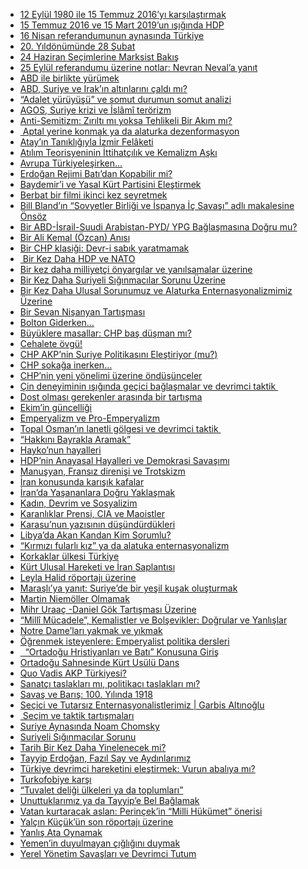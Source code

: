 - <a href="pdf/12-eylul-1980-ile-15-temmuz-2016yi-karsilastirmak.pdf">12 Eylül 1980 ile 15 Temmuz 2016’yı karşılaştırmak</a>
- <a href="pdf/15-temmuz-2016-ve-15-mart-2019un-isiginda-hdp.pdf">15 Temmuz 2016 ve 15 Mart 2019’un ışığında HDP</a>
- <a href="pdf/16-nisan-referandumunun-aynasinda-turkiye.pdf">16 Nisan referandumunun aynasında Türkiye</a>
- <a href="pdf/20-yildonumunde-28-subat.pdf">20. Yıldönümünde 28 Şubat</a>
- <a href="pdf/24-haziran-secimlerine-marksist-bakis.pdf">24 Haziran Seçimlerine Marksist Bakış</a>
- <a href="pdf/25-eylul-referandumu-uzerine-notlar-nevran-nevala-yanit.pdf">25 Eylül referandumu üzerine notlar: Nevran Neval’a yanıt</a>
- <a href="pdf/abd-ile-birlikte-yurumek.pdf">ABD ile birlikte yürümek</a>
- <a href="pdf/abd-suriye-ve-irakin-altinlarini-caldi-mi?.pdf">ABD, Suriye ve Irak’ın altınlarını çaldı mı?</a>
- <a href="pdf/adalet-yuruyusu-ve-somut-durumun-somut-analizi.pdf">“Adalet yürüyüşü” ve somut durumun somut analizi</a>
- <a href="pdf/agos-suriye-krizi-ve-islami-terorizm.pdf">AGOS, Suriye krizi ve İslâmî terörizm</a>
- <a href="pdf/anti-semitizm-zirilti-mi-yoksa-tehlikeli-bir-akim-mi?.pdf">Anti-Semitizm: Zırıltı mı yoksa Tehlikeli Bir Akım mı?</a>
- <a href="pdf/aptal-yerine-konmak-ya-da-alaturka-dezenformasyon.pdf"> Aptal yerine konmak ya da alaturka dezenformasyon</a>
- <a href="pdf/atayin-tanikligiyla-izmir-felaketi.pdf">Atay’ın Tanıklığıyla İzmir Felâketi</a>
- <a href="pdf/atilim-teorisyeninin-ittihatcilik-ve-kemalizm-aski.pdf">Atılım Teorisyeninin İttihatçılık ve Kemalizm Aşkı</a>
- <a href="pdf/avrupa-turkiyelesirken.pdf">Avrupa Türkiyeleşirken…</a>
- <a href="pdf/erdogan-rejimi-batidan-kopabilir-mi?.pdf">Erdoğan Rejimi Batı’dan Kopabilir mi?</a>
- <a href="pdf/baydemiri-ve-yasal-kurt-partisini-elestirmek.pdf">Baydemir’i ve Yasal Kürt Partisini Eleştirmek</a>
- <a href="pdf/berbat-bir-filmi-ikinci-kez-seyretmek.pdf">Berbat bir filmi ikinci kez seyretmek</a>
- <a href="pdf/bill-blandin-sovyetler-birligi-ve-ispanya-ic-savasi-adli-makalesine-onsoz.pdf">Bill Bland’ın “Sovyetler Birliği ve İspanya İç Savaşı” adlı makalesine Önsöz</a>
- <a href="pdf/bir-abd-israil-suudi-arabistan-pyd-ypg-baglasmasina-dogru-mu?.pdf">Bir ABD-İsrail-Suudi Arabistan-PYD/ YPG Bağlaşmasına Doğru mu?</a>
- <a href="pdf/bir-ali-kemal-ozcan-anisi.pdf">Bir Ali Kemal (Özcan) Anısı</a>
- <a href="pdf/bir-chp-klasigi-devr-i-sabik-yaratmamak.pdf">Bir CHP klasiği: Devr-i sabık yaratmamak</a>
- <a href="pdf/bir-kez-daha-hdp-ve-nato.pdf"> Bir Kez Daha HDP ve NATO</a>
- <a href="pdf/bir-kez-daha-milliyetci-onyargilar-ve-yanilsamalar-uzerine.pdf">Bir kez daha milliyetçi önyargılar ve yanılsamalar üzerine</a>
- <a href="pdf/bir-kez-daha-suriyeli-siginmacilar-sorunu-uzerine.pdf">Bir Kez Daha Suriyeli Sığınmacılar Sorunu Üzerine</a>
- <a href="pdf/bir-kez-daha-ulusal-sorunumuz-ve-alaturka-enternasyonalizmimiz-uzerine.pdf">Bir Kez Daha Ulusal Sorunumuz ve Alaturka Enternasyonalizmimiz Üzerine</a>
- <a href="pdf/bir-sevan-nisanyan-tartismasi.pdf">Bir Sevan Nişanyan Tartışması</a>
- <a href="pdf/bolton-giderken.pdf">Bolton Giderken…</a>
- <a href="pdf/buyuklere-masallar-chp-bas-dusman-mi?.pdf">Büyüklere masallar: CHP baş düşman mı?</a>
- <a href="pdf/cehalete-ovgu.pdf">Cehalete övgü!</a>
- <a href="pdf/chp-akpnin-suriye-politikasini-elestiriyor-mu?.pdf">CHP AKP’nin Suriye Politikasını Eleştiriyor (mu?)</a>
- <a href="pdf/chp-sokaga-inerken.pdf">CHP sokağa inerken…</a>
- <a href="pdf/chpnin-yeni-yonelimi-uzerine-ondusunceler.pdf">CHP’nin yeni yönelimi üzerine öndüşünceler</a>
- <a href="pdf/cin-deneyiminin-isiginda-gecici-baglasmalar-ve-devrimci-taktik.pdf">Çin deneyiminin ışığında geçici bağlaşmalar ve devrimci taktik </a>
- <a href="pdf/dost-olmasi-gerekenler-arasinda-bir-tartisma.pdf">Dost olması gerekenler arasında bir tartışma</a>
- <a href="pdf/ekimin-guncelligi.pdf">Ekim’in güncelliği</a>
- <a href="pdf/emperyalizm-ve-pro-emperyalizm.pdf">Emperyalizm ve Pro-Emperyalizm</a>
- <a href="pdf/topal-osmanin-lanetli-golgesi-ve-devrimci-taktik.pdf">Topal Osman’ın lanetli gölgesi ve devrimci taktik </a>
- <a href="pdf/hakkini-bayrakla-aramak.pdf">“Hakkını Bayrakla Aramak”</a>
- <a href="pdf/haykonun-hayalleri.pdf">Hayko’nun hayalleri</a>
- <a href="pdf/hdpnin-anayasal-hayalleri-ve-demokrasi-savasimi.pdf">HDP’nin Anayasal Hayalleri ve Demokrasi Savaşımı</a>
- <a href="pdf/manusyan-fransiz-direnisi-ve-trotskizm.pdf">Manuşyan, Fransız direnişi ve Trotskizm</a>
- <a href="pdf/iran-konusunda-karisik-kafalar.pdf">İran konusunda karışık kafalar</a>
- <a href="pdf/iranda-yasananlara-dogru-yaklasmak.pdf">İran’da Yaşananlara Doğru Yaklaşmak</a>
- <a href="pdf/kadin-devrim-ve-sosyalizim.pdf">Kadın, Devrim ve Sosyalizim</a>
- <a href="pdf/karanliklar-prensi-cia-ve-maoistler.pdf">Karanlıklar Prensi, CIA ve Maoistler</a>
- <a href="pdf/karasunun-yazisinin-dusundurdukleri.pdf">Karasu’nun yazısının düşündürdükleri</a>
- <a href="pdf/libyada-akan-kandan-kim-sorumlu?.pdf">Libya’da Akan Kandan Kim Sorumlu?</a>
- <a href="pdf/kirmizi-fularli-kiz-ya-da-alatuka-enternasyonalizm.pdf">“Kırmızı fularlı kız” ya da alatuka enternasyonalizm</a>
- <a href="pdf/korkaklar-ulkesi-turkiye.pdf">Korkaklar ülkesi Türkiye</a>
- <a href="pdf/kurt-ulusal-hareketi-ve-iran-saplantisi.pdf">Kürt Ulusal Hareketi ve İran Saplantısı</a>
- <a href="pdf/leyla-halid-roportaji-uzerine.pdf">Leyla Halid röportajı üzerine</a>
- <a href="pdf/marasliya-yanit-suriyede-bir-yesil-kusak-olusturmak.pdf">Maraşlı’ya yanıt: Suriye’de bir yeşil kuşak oluşturmak</a>
- <a href="pdf/martin-niemoller-olmamak.pdf">Martin Niemöller Olmamak</a>
- <a href="pdf/mihr-uraac-daniel-gok-tartismasi-uzerine.pdf">Mihr Uraaç -Daniel Gök Tartışması Üzerine</a>
- <a href="pdf/milli-mucadele-kemalistler-ve-bolsevikler-dogrular-ve-yanlislar.pdf">“Millî Mücadele”, Kemalistler ve Bolşevikler: Doğrular ve Yanlışlar</a>
- <a href="pdf/notre-damelari-yakmak-ve-yikmak.pdf">Notre Dame’ları yakmak ve yıkmak</a>
- <a href="pdf/ogrenmek-isteyenlere-emperyalist-politika-dersleri.pdf">Öğrenmek isteyenlere: Emperyalist politika dersleri</a>
- <a href="pdf/ortadogu-hristiyanlari-ve-bati-konusuna-giris.pdf">  “Ortadoğu Hristiyanları ve Batı” Konusuna Giriş</a>
- <a href="pdf/ortadogu-sahnesinde-kurt-usulu-dans.pdf">Ortadoğu Sahnesinde Kürt Usülü Dans</a>
- <a href="pdf/quo-vadis-akp-turkiyesi?.pdf">Quo Vadis AKP Türkiyesi?</a>
- <a href="pdf/sanatci-taslaklari-mi-politikaci-taslaklari-mi?.pdf">Sanatçı taslakları mı, politikacı taslakları mı?</a>
- <a href="pdf/savas-ve-baris-100-yilinda-1918.pdf">Savaş ve Barış: 100. Yılında 1918</a>
- <a href="pdf/secici-ve-tutarsiz-enternasyonalistlerimiz-or-garbis-altinoglu.pdf">Seçici ve Tutarsız Enternasyonalistlerimiz | Garbis Altınoğlu</a>
- <a href="pdf/secim-ve-taktik-tartismalari.pdf"> Seçim ve taktik tartışmaları</a>
- <a href="pdf/suriye-aynasinda-noam-chomsky.pdf">Suriye Aynasında Noam Chomsky</a>
- <a href="pdf/suriyeli-siginmacilar-sorunu.pdf">Suriyeli Sığınmacılar Sorunu</a>
- <a href="pdf/tarih-bir-kez-daha-yinelenecek-mi?.pdf">Tarih Bir Kez Daha Yinelenecek mi?</a>
- <a href="pdf/tayyip-erdogan-fazil-say-ve-aydinlarimiz.pdf">Tayyip Erdoğan, Fazıl Say ve Aydınlarımız</a>
- <a href="pdf/turkiye-devrimci-hareketini-elestirmek-vurun-abaliya-mi?.pdf">Türkiye devrimci hareketini eleştirmek: Vurun abalıya mı?</a>
- <a href="pdf/turkofobiye-karsi.pdf">Turkofobiye karşı</a>
- <a href="pdf/tuvalet-deligi-ulkeleri-ya-da-toplumlari.pdf">“Tuvalet deliği ülkeleri ya da toplumları”</a>
- <a href="pdf/unuttuklarimiz-ya-da-tayyipe-bel-baglamak.pdf">Unuttuklarımız ya da Tayyip’e Bel Bağlamak</a>
- <a href="pdf/vatan-kurtaracak-aslan-perincekin-milli-hukumet-onerisi.pdf">Vatan kurtaracak aslan: Perinçek’in “Milli Hükümet” önerisi</a>
- <a href="pdf/yalcin-kucukun-son-roportaji-uzerine.pdf">Yalçın Küçük’ün son röportajı üzerine</a>
- <a href="pdf/yanlis-ata-oynamak.pdf">Yanlış Ata Oynamak</a>
- <a href="pdf/yemenin-duyulmayan-cigligini-duymak.pdf">Yemen’in duyulmayan çığlığını duymak</a>
- <a href="pdf/yerel-yonetim-savaslari-ve-devrimci-tutum.pdf">Yerel Yönetim Savaşları ve Devrimci Tutum</a>
